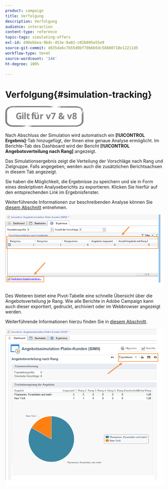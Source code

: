 ```yaml
---
product: campaign
title: Verfolgung
description: Verfolgung
audience: interaction
content-type: reference
topic-tags: simulating-offers
exl-id: 490ebbea-9bdc-453e-8a02-c02b095e55e9
source-git-commit: d835da6c7b55d9bf70b6b5dc58880718e12211d5
workflow-type: tm+mt
source-wordcount: '144'
ht-degree: 100%

---
```


# Verfolgung{#simulation-tracking}

![](../../assets/common.svg)

Nach Abschluss der Simulation wird automatisch ein **[!UICONTROL Ergebnis]**-Tab hinzugefügt, der Ihnen eine genaue Analyse ermöglicht. Im Berichte-Tab des Dashboard wird der Bericht **[!UICONTROL Angebotsverteilung nach Rang]** angezeigt.

Das Simulationsergebnis zeigt die Verteilung der Vorschläge nach Rang und Zielgruppe. Falls angegeben, werden auch die zusätzlichen Berichtsachsen in diesem Tab angezeigt.

Sie haben die Möglichkeit, die Ergebnisse zu speichern und sie in Form eines deskriptiven Analyseberichts zu exportieren. Klicken Sie hierfür auf den entsprechenden Link im Ergebnisfenster.

Weiterführende Informationen zur beschreibenden Analyse können Sie [diesem Abschnitt](../../reporting/using/about-descriptive-analysis.md) entnehmen.

![](assets/offer_simulation_012.png)

Des Weiteren bietet eine Pivot-Tabelle eine schnelle Übersicht über die Angebotsverteilung je Rang. Wie alle Berichte in Adobe Campaign kann auch dieser exportiert, gedruckt, archiviert oder im Webbrowser angezeigt werden.

Weiterführende Informationen hierzu finden Sie in [diesem Abschnitt](../../reporting/using/actions-on-reports.md).

![](assets/offer_simulation_013.png)
